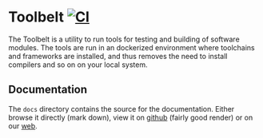 # Toolbelt [![CI](https://github.com/bitcraze/toolbelt/workflows/CI/badge.svg)](https://github.com/bitcraze/toolbelt/actions?query=workflow%3ACI)

The Toolbelt is a utility to run tools for testing and building of software modules.
The tools are run in an dockerized environment where toolchains and frameworks
are installed, and thus removes the need to install compilers and so on on your
local system.

## Documentation

The `docs` directory contains the source for the documentation. Either browse it directly (mark down), view it on [github](https://github.com/bitcraze/toolbelt/tree/master/docs)
(fairly good render) or on our [web](https://www.bitcraze.io/documentation/repository/toolbelt/master/).
